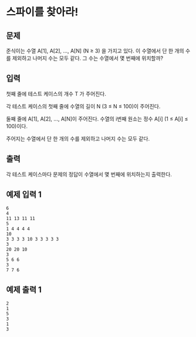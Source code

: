 # 스파이를 찾아라!
## 문제
준식이는 수열 A[1], A[2], ..., A[N] (N ≥ 3) 을 가지고 있다. 이 수열에서 단 한 개의 수를 제외하고 나머지 수는 모두 같다. 그 수는 수열에서 몇 번째에 위치할까?

## 입력
첫째 줄에 테스트 케이스의 개수 T 가 주어진다.

각 테스트 케이스의 첫째 줄에 수열의 길이 N (3 ≤ N ≤ 100)이 주어진다.

둘째 줄에 A[1], A[2], ..., A[N]이 주어진다. 수열의 i번째 원소는 정수 A[i] (1 ≤ A[i] ≤ 100)이다.

주어지는 수열에서 단 한 개의 수를 제외하고 나머지 수는 모두 같다.

## 출력
각 테스트 케이스마다 문제의 정답이 수열에서 몇 번째에 위치하는지 출력한다.

## 예제 입력 1
```
6
4
11 13 11 11
5
1 4 4 4 4
10
3 3 3 3 10 3 3 3 3 3
3
20 20 10
3
5 6 6
3
7 7 6
```

## 예제 출력 1
```
2
1
5
3
1
3
```